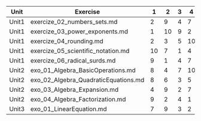 


| Unit  | Exercise                                  | 1  | 2  | 3  | 4  | 5  | 6  | 7  | 8  | 9  | 10 |
|-------|-------------------------------------------|----|----|----|----|----|----|----|----|----|----|
| Unit1 | exercize_02_numbers_sets.md               | 2  | 9  | 4  | 7  | 8  | 1  | 10 | 3  | 6  | 5  |
| Unit1 | exercize_03_power_exponents.md            | 1  | 10 | 9  | 2  | 7  | 3  | 5  | 4  | 6  | 8  |
| Unit1 | exercize_04_rounding.md                   | 2  | 3  | 5  | 10 | 6  | 8  | 7  | 1  | 4  | 9  |
| Unit1 | exercize_05_scientific_notation.md        | 10 | 7  | 1  | 4  | 2  | 8  | 5  | 9  | 6  | 3  |
| Unit1 | exercize_06_radical_surds.md              | 9  | 1  | 4  | 7  | 3  | 6  | 2  | 10 | 5  | 8  |
| Unit2 | exo_01_Algebra_BasicOperations.md         | 8  | 4  | 7  | 10 | 6  | 2  | 1  | 5  | 3  | 9  |
| Unit2 | exo_02_Algebra_QuadraticEquations.md      | 8  | 6  | 3  | 5  | 1  | 9  | 4  | 7  | 10 | 2  |
| Unit2 | exo_03_Algebra_Expansion.md               | 4  | 9  | 2  | 7  | 10 | 6  | 3  | 8  | 5  | 1  |
| Unit2 | exo_04_Algebra_Factorization.md           | 9  | 2  | 4  | 1  | 5  | 7  | 10 | 8  | 6  | 3  |
| Unit3 | exo_01_LinearEquation.md                  | 7  | 9  | 3  | 2  | 8  | 6  | 10 | 5  | 1  | 4  |
